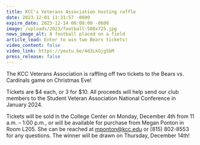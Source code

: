 ```yaml
---
title: KCC's Veterans Association hosting raffle
date: 2023-12-01 11:31:57 -0600
expire_date: 2023-12-14 00:00:00 -0600
image: /uploads/2023/football-580x725.jpg
news_image_alt: A football placed on a field
article_lead: Enter to win two Bears tickets!
video_content: false
video_link: https://youtu.be/4d2LkGjg5bM
press_release: false
---
```

The KCC Veterans Association is raffling off two tickets to the Bears vs. Cardinals game on Christmas Eve!&nbsp;

Tickets are $4 each, or 3 for $10. All proceeds will help send our club members to the Student Veteran Association National Conference in January 2024.

Tickets will be sold in the College Center on Monday, December 4th from 11 a.m. – 1:00 p.m., or will be available for purchase from Megan Ponton in Room L205. She can be reached at [mponton@kcc.edu](mailto:mponton@kcc.edu) or (815) 802-8553 for any questions. The winner will be drawn on Thursday, December 14th!